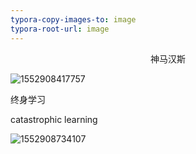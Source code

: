 ```yaml
---
typora-copy-images-to: image
typora-root-url: image
---
```


<center>神马汉斯</center>

![1552908417757](/1552908417757.png)

终身学习

catastrophic learning

![1552908734107](/1552908734107.png)

